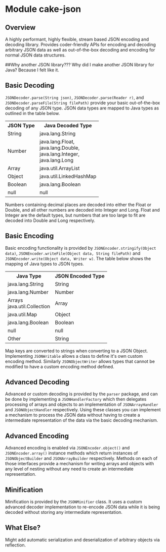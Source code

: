 # Module cake-json

## Overview
A highly performant, highly flexible, stream based JSON encoding and decoding library. Provides coder-friendly APIs for
encoding and decoding arbitrary JSON data as well as out-of-the-box decoding and encoding for normal JSON data structures.

##Why another JSON library???
Why did I make another JSON library for Java? Because I felt like it.

## Basic Decoding
`JSONDecoder.parse(String json)`, `JSONDecoder.parse(Reader r)`, and `JSONDecoder.parseFile(String filePath)` provide your basic out-of-the-box decoding of any JSON type. JSON data types are mapped to Java types as outlined in the table below.

<table>
    <tr>
        <th>JSON Type</th>
        <th>Java Decoded Type</th>
    </tr>
    <tr>
        <td>String</td>
        <td>java.lang.String</td>
    </tr>
    <tr>
        <td>Number</td>
        <td>java.lang.Float,<br/>java.lang.Double,<br/>java.lang.Integer,<br/>java.lang.Long</td>
    </tr>
    <tr>
        <td>Array</td>
        <td>java.util.ArrayList</td>
    </tr>
    <tr>
        <td>Object</td>
        <td>java.util.LinkedHashMap</td>
    </tr>
    <tr>
        <td>Boolean</td>
        <td>java.lang.Boolean</td>
    </tr>
    <tr>
        <td>null</td>
        <td>null</td>
    </tr>
</table>

Numbers containing decimal places are decoded into either the Float or Double, and all other numbers are decoded into Integer and Long. Float and Integer are the default types, but numbers that are too large to fit are decoded into Double and Long respectively.

## Basic Encoding
Basic encoding functionality is provided by `JSONEncoder.stringify(Object data)`, `JSONEncoder.writeFile(Object data, String filePath)` and `JSONEncoder.write(Object data, Writer w)`. The table below shows the mapping of Java types to JSON types.

<table>
    <tr>
        <th>Java Type</th>
        <th>JSON Encoded Type</th>
    </tr>
    <tr>
        <td>java.lang.String</td>
        <td>String</td>
    </tr>
    <tr>
        <td>java.lang.Number</td>
        <td>Number</td>
    </tr>
    <tr>
        <td>Arrays<br/>java.util.Collection</td>
        <td>Array</td>
    </tr>
    <tr>
        <td>java.util.Map</td>
        <td>Object</td>
    </tr>
    <tr>
        <td>java.lang.Boolean</td>
        <td>Boolean</td>
    </tr>
    <tr>
        <td>null</td>
        <td>null</td>
    </tr>
    <tr>
        <td>Other</td>
        <td>String</td>
    </tr>
</table>

Map keys are converted to strings when converting to a JSON Object. Implementing `JSONWritable` allows a class to define it's own custom encoding method. Similarly `JSONObjectWriter` allows types that cannot be modified to have a custom encoding method defined.

## Advanced Decoding
Advanced or custom decoding is provided by the `parser` package, and can be done by implementing a `JSONHandlerFactory` which then delegates processing of arrays and objects to an implementation of `JSONArrayHandler` and `JSONObjectHandler` respectively. Using these classes you can implement a mechanism to process the JSON data without having to create a intermediate representation of the data via the basic decoding mechanism.

## Advanced Encoding
Advanced encoding is enabled via `JSONEncoder.object()` and `JSONEncoder.array()` instance methods which return instances of `JSONObjectBuilder` and `JSONArrayBuilder` respectively. Methods on each of those interfaces provide a mechanism for writing arrays and objects with any level of nesting without any need to create an intermediate representation.

## Minification
Minification is provided by the `JSONMinifier` class. It uses a custom advanced decoder implementation to re-encode JSON data while it is being decoded without storing any intermediate representation.

## What Else?
Might add automatic serialization and deserialization of arbitrary objects via reflection.